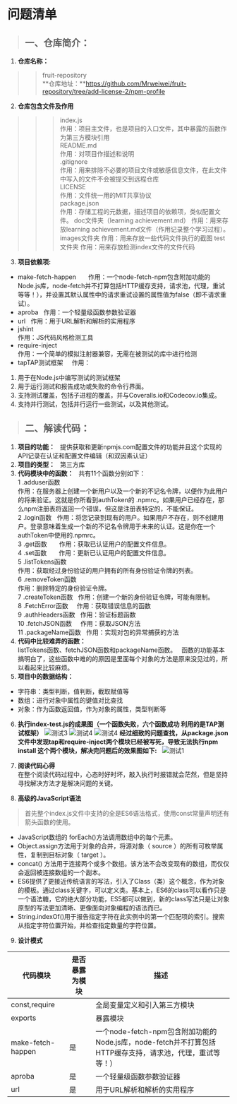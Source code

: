 # 问题清单
>## **一、仓库简介：**
1.  **仓库名称：**  
>>fruit-repository  
>>**仓库地址：**https://github.com/Mrweiwei/fruit-repository/tree/add-license-2/npm-profile
2. **仓库包含文件及作用**
>>>index.js    
>>>作用：项目主文件，也是项目的入口文件，其中暴露的函数作为第三方模块引用  
>>README.md  
>>>作用：对项目作描述和说明  
>>.gitignore  
>>>作用：用来排除不必要的项目文件或敏感信息文件，在此文件中写入的文件不会被提交到远程仓库  
>>LICENSE  
>>>作用：文件统一用的MIT共享协议  
>>package.json  
>>>作用：存储工程的元数据，描述项目的依赖项，类似配置文件。
>>>doc文件夹（learning achievement.md）
作用：用来存放learning achievement.md文件（作用记录整个学习过程）。
>>>images文件夹
作用：用来存放一些代码文件执行的截图
>>test文件夹
作用：用来存放检测index文件的文件代码
3. **项目依赖项:**
+ make-fetch-happen         
作用：一个node-fetch-npm包含附加功能的Node.js库，node-fetch并不打算包括HTTP缓存支持，请求池，代理，重试等等！），并设置其默认属性中的请求重试设置的属性值为false（即不请求重试）。
+ aproba        
作用：一个轻量级函数参数验证器  
+ url        
作用：用于URL解析和解析的实用程序  
+ jshint        
作用：JS代码风格检测工具  
+ require-inject      
作用：一个简单的模拟注射器兼容，无需在被测试的库中进行检测
+ tapTAP测试框架    
作用：
1. 用于在Node.js中编写测试的测试框架
2. 用于运行测试和报告成功或失败的命令行界面。
3. 支持测试覆盖，包括子进程的覆盖，并与Coveralls.io和Codecov.io集成。
4. 支持并行测试，包括并行运行一些测试，以及其他测试。


>## **二、解读代码：**
1. **项目的功能：**  
提供获取和更新npmjs.com配置文件的功能并且这个实现的API记录在认证和配置文件编辑（和双因素认证）
2. **项目的类型：**  
第三方库
3. **代码模块中的函数：**  
共有11个函数分别如下：  
1 .adduser函数       
作用：在服务器上创建一个新用户以及一个新的不记名令牌，以便作为此用户的将来验证。这就是你所看到authToken的 .npmrc。如果用户已经存在，那么npm注册表将返回一个错误，但这是注册表特定的，不能保证。    
2 .login函数         
作用：将您记录到现有的用户。如果用户不存在，则不创建用户。登录意味着生成一个新的不记名令牌用于未来的认证。这是你在一个authToken中使用的.npmrc。    
3 .get函数            
作用：获取已认证用户的配置文件信息。    
4 .set函数            
作用：更新已认证用户的配置文件信息。    
5 .listTokens函数        
作用：获取经过身份验证的用户拥有的所有身份验证令牌的列表。    
6 .removeToken函数       
作用：删除特定的身份验证令牌。    
7 .createToken函数         
作用：创建一个新的身份验证令牌，可能有限制。      
8 .FetchError函数          
作用：获取错误信息的函数      
9 .authHeaders函数         
作用：验证标题函数      
10 .fetchJSON函数          
作用：获取JSON方法      
11 .packageName函数        
作用：实现对包的异常捕获的方法      
4. **代码中比较难弄的函数：**  
listTokens函数、fetchJSON函数和packageName函数。    
函数的功能基本搞明白了，这些函数中难的的原因是里面每个对象的方法是原来没见过的，所以看起来比较麻烦。
5. **项目中的数据结构：**
+ 字符串：类型判断，值判断，截取赋值等
+ 数组：进行对象中属性的键值对比查找
+ 对象：作为函数返回值，作为对象的属性，类型判断等
6. **执行index-test.js的成果图（一个函数失败，六个函数成功 利用的是TAP测试框架）**
![测试3](../images/测试3.jpg)
![测试4](../images/测试4.jpg)
![测试4](../images/测试5.jpg)
**经过细致的问题查找，从package.json文件中发现tap和require-inject两个模块已经被写死，导致无法执行npm install 这个两个模块，解决完问题后的效果图如下:**  
![测试1](../images/测试1.jpg)

7. **阅读代码心得**  
在整个阅读代码过程中，心态时好时坏，敲入执行时报错就会茫然，但是坚持寻找解决方法才是解决问题的关键。
8. **高级的JavaScript语法**
>首先整个index.js文件中支持的全是ES6语法格式，使用const常量声明还有箭头函数的使用。
+ JavaScript数组的 forEach()方法调用数组中的每个元素。
+ Object.assign方法用于对象的合并，将源对象（ source ）的所有可枚举属性，复制到目标对象（ target ）。
+ concat() 方法用于连接两个或多个数组。该方法不会改变现有的数组，而仅仅会返回被连接数组的一个副本。
+ ES6提供了更接近传统语言的写法，引入了Class（类）这个概念，作为对象的模板。通过class关键字，可以定义类。基本上，ES6的class可以看作只是一个语法糖，它的绝大部分功能，ES5都可以做到，新的class写法只是让对象原型的写法更加清晰、更像面向对象编程的语法而已。
+ String.indexOf()用于报告指定字符在此实例中的第一个匹配项的索引。搜索从指定字符位置开始，并检查指定数量的字符位置。
9. **设计模式**  

代码模块|是否暴露为模块|描述
-|-|-
const,require||全局变量定义和引入第三方模块
exports||暴露模块
make-fetch-happen|是|一个node-fetch-npm包含附加功能的Node.js库，node-fetch并不打算包括HTTP缓存支持，请求池，代理，重试等等！）
aproba  | 是|一个轻量级函数参数验证器
url| 是|用于URL解析和解析的实用程序

























